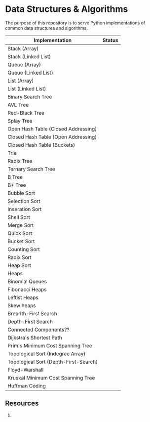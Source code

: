 # Data Structures & Algorithms

The purpose of this repository is to serve Python implementations of common data
structures and algorithms.


| Implementation                        | Status      |
|---------------------------------------|-------------|
| Stack (Array)                         |             |
| Stack (Linked List)                   |             |
| Queue (Array)                         |             |
| Queue (Linked List)                   |             |
| List (Array)                          |             |
| List (Linked List)                    |             |
| Binary Search Tree                    |             |
| AVL Tree                              |             |
| Red-Black Tree                        |             |
| Splay Tree                            |             |
| Open Hash Table (Closed Addressing)   |             |
| Closed Hash Table (Open Addressing)   |             |
| Closed Hash Table (Buckets)           |             |
| Trie                                  |             |
| Radix Tree                            |             |
| Ternary Search Tree                   |             |
| B Tree                                |             |
| B+ Tree                               |             |
| Bubble Sort                           |             |
| Selection Sort                        |             |
| Inseration Sort                       |             |
| Shell Sort                            |             |
| Merge Sort                            |             |
| Quick Sort                            |             |
| Bucket Sort                           |             |
| Counting Sort                         |             |
| Radix Sort                            |             |
| Heap Sort                             |             |
| Heaps                                 |             |
| Binomial Queues                       |             |
| Fibonacci Heaps                       |             |
| Leftist Heaps                         |             |
| Skew heaps                            |             |
| Breadth-First Search                  |             |
| Depth-First Search                    |             |
| Connected Components??                |             |
| Dijkstra's Shortest Path              |             |
| Prim's Minimum Cost Spanning Tree     |             |
| Topological Sort (Indegree Array)     |             |
| Topological Sort (Depth-First-Search) |             |
| Floyd-Warshall                        |             |
| Kruskal Minimum Cost Spanning Tree    |             |
| Huffman Coding                        |             |


## Resources

1. [](https://www.cs.usfca.edu/~galles/visualization/Algorithms.html)

